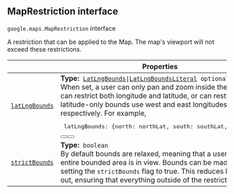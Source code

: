 
<devsite-heading text=" MapRestriction interface" for="MapRestriction" level="h2" link="" toc="" back-to-top=""><h2 id="MapRestriction" is-upgraded="">MapRestriction interface </h2></devsite-heading>
<p>
<code translate="no" dir="ltr"><span itemprop="path">google.maps</span>.<span itemprop="name">MapRestriction</span></code>
interface
</p>
<p>A restriction that can be applied to the Map. The map's viewport will not exceed these restrictions.</p>
<div class="devsite-table-wrapper"><table class="properties responsive" summary="interface MapRestriction - Properties">
<thead>
<tr><th colspan="2">Properties</th>
</tr></thead>
<tbody>
<tr id="MapRestriction.latLngBounds">
<td itemprop="property"><code translate="no" dir="ltr"><a class="secret-link" href="#MapRestriction.latLngBounds"><span>latLngBounds</span></a></code></td>
<td><div><strong>Type:</strong>&nbsp; <code translate="no" dir="ltr"><a href="LatLngBounds.md">LatLngBounds</a>|<a href="LatLngBoundsLiteral.md">LatLngBoundsLiteral</a> <span class="optional-type-annotation">optional</span></code></div>
<div class="desc">When set, a user can only pan and zoom inside the given bounds. Bounds can restrict both longitude and latitude, or can restrict latitude only. For latitude-only bounds use west and east longitudes of -180 and 180, respectively. For example, <devsite-code no-copy=""><pre translate="no" dir="ltr" is-upgraded=""> latLngBounds: {north: northLat, south: southLat, west: -180, east: 180} </pre><div class="devsite-code-buttons-container"><button class="gc-analytics-event material-icons devsite-icon-code-dark devsite-toggle-dark" data-category="Site-Wide Custom Events" data-label="Dark Code Toggle" track-type="exampleCode" track-name="darkCodeToggle" title="Dark code theme"></button><button class="gc-analytics-event material-icons devsite-icon-code-light devsite-toggle-light" data-category="Site-Wide Custom Events" data-label="Light Code Toggle" track-type="exampleCode" track-name="lightCodeToggle" title="Light code theme"></button></div></devsite-code></div></td>
</tr>
<tr id="MapRestriction.strictBounds">
<td itemprop="property"><code translate="no" dir="ltr"><a class="secret-link" href="#MapRestriction.strictBounds"><span>strictBounds</span></a></code></td>
<td><div><strong>Type:</strong>&nbsp; <code translate="no" dir="ltr">boolean</code></div>
<div class="desc">By default bounds are relaxed, meaning that a user can zoom out until the entire bounded area is in view. Bounds can be made more restrictive by setting the <code translate="no" dir="ltr">strictBounds</code> flag to true. This reduces how far a user can zoom out, ensuring that everything outside of the restricted bounds stays hidden.</div></td>
</tr>
</tbody>
</table></div>
<script src="replace_links.js"></script>
